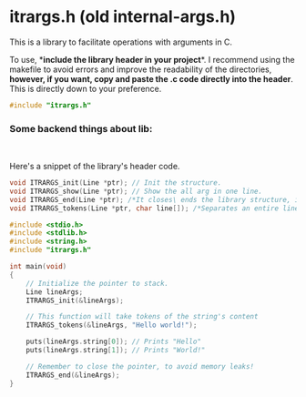 # itrargs.h (old internal-args.h)

This is a library to facilitate operations with arguments in C.

<p>  To use, *<strong>include the library header in your project</strong>*.
  I recommend using the makefile to avoid errors and improve the readability of the directories, <strong>however, if you want, 
  copy and paste the .c code directly into the header</strong>. This is directly down to your preference.
</p>

```c
#include "itrargs.h"
```

<h3>
  Some backend things about lib:
</h3>

</br>

<p>
  Here's a snippet of the library's header code.
</p>

```c
void ITRARGS_init(Line *ptr); // Init the structure.
void ITRARGS_show(Line *ptr); // Show the all arg in one line.
void ITRARGS_end(Line *ptr); /*It closes\ ends the library structure, it must always be used at the end of the algorithm or function use, to avoid memory leaks!*/
void ITRARGS_tokens(Line *ptr, char line[]); /*Separates an entire line into tokens, which you can access via array indexes.*/
```

```c
#include <stdio.h>
#include <stdlib.h>
#include <string.h>
#include "itrargs.h"

int main(void)
{
    // Initialize the pointer to stack.
    Line lineArgs;
    ITRARGS_init(&lineArgs);

    // This function will take tokens of the string's content
    ITRARGS_tokens(&lineArgs, "Hello world!");

    puts(lineArgs.string[0]); // Prints "Hello"
    puts(lineArgs.string[1]); // Prints "World!"

    // Remember to close the pointer, to avoid memory leaks!
    ITRARGS_end(&lineArgs);
}
```

